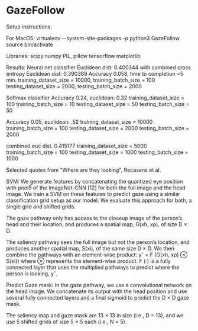 # GazeFollow

Setup instructions:

For MacOS:
virtualenv --system-site-packages -p python3 GazeFollow
source bin/activate

Libraries:
scipy
numpy
PIL, pillow
tensorflow
matplotlib

Results:
Neural net classifier
Euclidean dist: 0.400344 with combined cross entropy
Euclidean dist: 0.390389
Accuracy 0.058, time to completion ~5 min.
training_dataset_size = 10000, training_batch_size = 100
testing_dataset_size = 2000, testing_batch_size = 2000

Softmax classifier 
Accuracy 0.24, euclidean: 0.32
training_dataset_size = 100
training_batch_size = 10
testing_dataset_size = 50
testing_batch_size = 50

Accuracy 0.05, euclidean: .52
training_dataset_size = 10000
training_batch_size = 100
testing_dataset_size = 2000
testing_batch_size = 2000

combined euc dist. 0.415177
training_dataset_size = 5000
training_batch_size = 100
testing_dataset_size = 1000
testing_batch_size = 1000

Selected quotes from "Where are they looking", Recasens et al.

SVM: 
We generate features by concatenating the quantized eye position with 
pool5 of the ImageNet-CNN [12] for both the full image and the head image. 
We train a SVM on these features to predict gaze using a similar classification 
grid setup as our model. We evaluate this approach for both, a single grid and shifted grids.

The gaze pathway 
only has access to the closeup image of the person’s head and their 
location, and produces a spatial map, G(xh, xp), of size D × D. 

The saliency pathway 
sees the full image but not the person’s location, and produces another 
spatial map, S(xi), of the same size D × D. 
We then combine the pathways with an element-wise product: 
    yˆ = F (G(xh, xp) ⊗ S(xi))
where ⊗ represents the element-wise product. 
F (·) is a fully connected layer that uses the multiplied
pathways to predict where the person is looking, yˆ.

Predict Gaze mask: 
In the gaze pathway, we use a convolutional network on the head image. We concatenate 
its output with the head position and use several fully connected layers and a final 
sigmoid to predict the D × D gaze mask.

The saliency map and gaze mask are 13 × 13 in size (i.e., D = 13), and we use 5 shifted 
grids of size 5 × 5 each (i.e., N = 5).